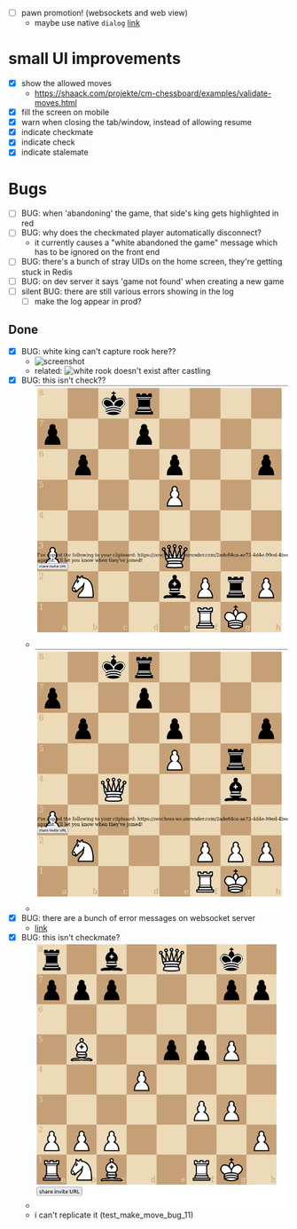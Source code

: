 - [ ] pawn promotion! (websockets and web view)
  - maybe use native `dialog` [link](https://developer.mozilla.org/en-US/docs/Web/HTML/Element/dialog)

# small UI improvements
  - [x] show the allowed moves 
    - https://shaack.com/projekte/cm-chessboard/examples/validate-moves.html
  - [x] fill the screen on mobile
  - [x] warn when closing the tab/window, instead of allowing resume
  - [x] indicate checkmate
  - [x] indicate check
  - [x] indicate stalemate

# Bugs
  - [ ] BUG: when 'abandoning' the game, that side's king gets highlighted in red
  - [ ] BUG: why does the checkmated player automatically disconnect?
    - it currently causes a "white abandoned the game" message which has to be ignored on the front end
  - [ ] BUG: there's a bunch of stray UIDs on the home screen, they're getting stuck in Redis 
  - [ ] BUG: on dev server it says 'game not found' when creating a new game
  - [ ] silent BUG: there are still various errors showing in the log
    - [ ] make the log appear in prod?

## Done
- [x] BUG: white king can't capture rook here??
  - ![screenshot](white_king_cant_capture_rook_BUG.png)
  - related: ![white rook doesn't exist after castling](white_rook_doesnt_exist_after_castling_BUG.png)
- [x] BUG: this isn't check??
  - ![screenshot](screenshots/this_isnt_check_but_should_be_BUG.png)
  - ![screenshot](screenshots/this_isnt_check_but_should_be_BUG_2.png)
- [x] BUG: there are a bunch of error messages on websocket server
  - [link](https://dashboard.render.com/web/srv-cfuuh9t3t39doaurs5q0/logs)
- [x] BUG: this isn't checkmate?
  - ![screenshot](screenshots/should_be_checkmate.png)
  - i can't replicate it (test_make_move_bug_11)

